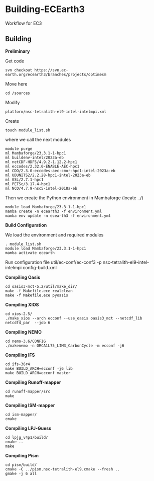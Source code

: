# Building-ECEarth3

Workflow for EC3

## Building

**Preliminary**

Get code 

    svn checkout https://svn.ec-earth.org/ecearth3/branches/projects/optimesm

Move here

    cd /sources

Modify 

    platform/nsc-tetralith-el9-intel-intelmpi.xml

Create

    touch module_list.sh

where we call the next modules

    module purge
    ml Mambaforge/23.3.1-1-hpc1
    ml buildenv-intel/2023a-eb
    ml netCDF-HDF5/4.9.2-1.12.2-hpc1
    ml eccodes/2.32.0-ENABLE-AEC-hpc1
    ml CDO/2.3.0-eccodes-aec-cmor-hpc1-intel-2023a-eb
    ml UDUNITS2/2.2.28-hpc1-intel-2023a-eb
    ml GSL/2.7.1-hpc1
    ml PETSc/3.17.4-hpc1
    ml NCO/4.7.9-nsc5-intel-2018a-eb

Then we create the Python environment in Mambaforge (locate ../)

    module load Mambaforge/23.3.1-1-hpc1 
    mamba create -n ecearth3 -f environment.yml  
    mamba env update -n ecearth3 -f environment.yml 

**Build Configuration**

We load the environment and required modules

    . module_list.sh 
    module load Mambaforge/23.3.1-1-hpc1 
    mamba activate ecearth

Run configuration file
    util/ec-conf/ec-conf3 -p nsc-tetralith-el9-intel-intelmpi config-build.xml

**Compiling Oasis**

    cd oasis3-mct-5.2/util/make_dir/
    make -f Makefile.ece realclean
    make -f Makefile.ece pyoasis

**Compiling XIOS**

    cd xios-2.5/
    ./make_xios --arch ecconf --use_oasis oasis3_mct --netcdf_lib netcdf4_par  --job 6

**Compiling NEMO**

    cd nemo-3.6/CONFIG   
    ./makenemo -n ORCA1L75_LIM3_CarbonCycle -m ecconf -j6

**Compiling IFS**

    cd ifs-36r4
    make BUILD_ARCH=ecconf -j6 lib
    make BUILD_ARCH=ecconf master

**Compiling Runoff-mapper**
    
    cd runoff-mapper/src
    make

**Compiling ISM-mapper**

    cd ism-mapper/
    cmake

**Compiling LPJ-Guess**

    cd lpjg_v4p1/build/
    cmake ..
    make
    

**Compiling Pism**

    cd pism/build/
    cmake -C ../pism.nsc-tetralith-el9.cmake --fresh ..
    gmake -j 6 all
    

